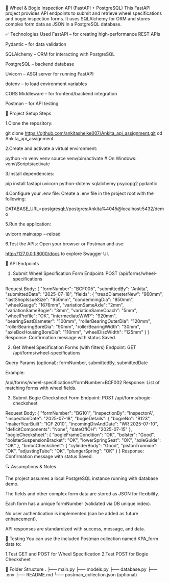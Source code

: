 🚆 Wheel & Bogie Inspection API (FastAPI + PostgreSQL)
This FastAPI project provides API endpoints to submit and retrieve wheel specifications and bogie inspection forms. It uses SQLAlchemy for ORM and stores complex form data as JSON in a PostgreSQL database.

✅ Technologies Used
FastAPI – for creating high-performance REST APIs

Pydantic – for data validation

SQLAlchemy – ORM for interacting with PostgreSQL

PostgreSQL – backend database

Uvicorn – ASGI server for running FastAPI

dotenv – to load environment variables

CORS Middleware – for frontend/backend integration

Postman – for API testing

🚀 Project Setup Steps

1.Clone the repository:

git clone https://github.com/ankitashelke007/Ankita_api_assignment.git
cd Ankita_api_assignment

2.Create and activate a virtual environment:

python -m venv venv
source venv/bin/activate  # On Windows: venv\Scripts\activate

3.Install dependencies:

pip install fastapi uvicorn python-dotenv sqlalchemy psycopg2 pydantic

4.Configure your .env file:
Create a .env file in the project root with the following:

DATABASE_URL=postgresql://postgres:Ankita%4045@localhost:5432/demo

5.Run the application:

uvicorn main:app --reload

6.Test the APIs:
Open your browser or Postman and use:

http://127.0.0.1:8000/docs
to explore Swagger UI.

📄 API Endpoints
1. Submit Wheel Specification Form
Endpoint: POST /api/forms/wheel-specifications

Request Body:
{
  "formNumber": "BCF005",
  "submittedBy": "Ankita",
  "submittedDate": "2025-07-18",
  "fields": {
    "treadDiameterNew": "960mm",
    "lastShopIssueSize": "950mm",
    "condemningDia": "850mm",
    "wheelGauge": "1676mm",
    "variationSameAxle": "2mm",
    "variationSameBogie": "3mm",
    "variationSameCoach": "5mm",
    "wheelProfile": "OK",
    "intermediateWWP": "920mm",
    "bearingSeatDiameter": "100mm",
    "rollerBearingOuterDia": "120mm",
    "rollerBearingBoreDia": "90mm",
    "rollerBearingWidth": "30mm",
    "axleBoxHousingBoreDia": "110mm",
    "wheelDiscWidth": "125mm"
  }
}
Response: Confirmation message with status Saved.

2. Get Wheel Specification Forms (with filters)
Endpoint: GET /api/forms/wheel-specifications

Query Params (optional): formNumber, submittedBy, submittedDate

Example:

/api/forms/wheel-specifications?formNumber=BCF002
Response: List of matching forms with wheel fields.

3. Submit Bogie Checksheet Form
Endpoint: POST /api/forms/bogie-checksheet

Request Body:
{
  "formNumber": "BG101",
  "inspectionBy": "InspectorA",
  "inspectionDate": "2025-07-18",
  "bogieDetails": {
    "bogieNo": "B123",
    "makerYearBuilt": "ICF 2010",
    "incomingDivAndDate": "WR 2025-07-10",
    "deficitComponents": "None",
    "dateOfIOH": "2025-07-15"
  },
  "bogieChecksheet": {
    "bogieFrameCondition": "OK",
    "bolster": "Good",
    "bolsterSuspensionBracket": "OK",
    "lowerSpringSeat": "OK",
    "axleGuide": "OK"
  },
  "bmbcChecksheet": {
    "cylinderBody": "Good",
    "pistonTrunnion": "OK",
    "adjustingTube": "OK",
    "plungerSpring": "OK"
  }
}
Response: Confirmation message with status Saved.

🔍 Assumptions & Notes

The project assumes a local PostgreSQL instance running with database demo.

The fields and other complex form data are stored as JSON for flexibility.

Each form has a unique formNumber (validated via DB unique index).

No user authentication is implemented (can be added as future enhancement).

API responses are standardized with success, message, and data.

🧪 Testing
You can use the included Postman collection named KPA_form data to:

1.Test GET and POST for Wheel Specification
2.Test POST for Bogie Checksheet

📂 Folder Structure 
.
├── main.py
├── models.py
├── database.py
├── .env
├── README.md
└── postman_collection.json (optional)

